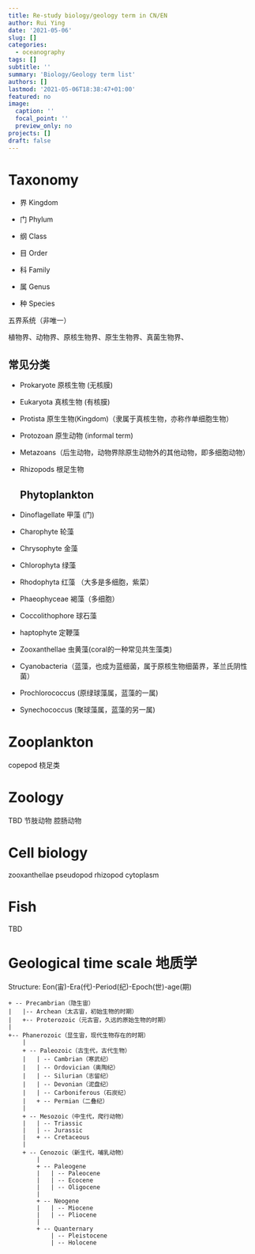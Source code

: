 ```yaml
---
title: Re-study biology/geology term in CN/EN
author: Rui Ying
date: '2021-05-06'
slug: []
categories:
  - oceanography
tags: []
subtitle: ''
summary: 'Biology/Geology term list'
authors: []
lastmod: '2021-05-06T18:38:47+01:00'
featured: no
image:
  caption: ''
  focal_point: ''
  preview_only: no
projects: []
draft: false
---
```


# Taxonomy
- 界 Kingdom

- 门 Phylum

- 纲 Class

- 目 Order

- 科 Family

- 属 Genus

- 种 Species

  

五界系统（非唯一）

植物界、动物界、原核生物界、原生生物界、真菌生物界、



## 常见分类

- Prokaryote 原核生物 (无核膜)

- Eukaryota 真核生物 (有核膜)

- Protista 原生生物(Kingdom)（隶属于真核生物，亦称作单细胞生物）

- Protozoan 原生动物 (informal term)

- Metazoans（后生动物，动物界除原生动物外的其他动物，即多细胞动物）

- Rhizopods 根足生物

  

  ## Phytoplankton

- Dinoflagellate 甲藻 (门)
- Charophyte 轮藻
- Chrysophyte 金藻
- Chlorophyta 绿藻
- Rhodophyta 红藻 （大多是多细胞，紫菜）
- Phaeophyceae 褐藻（多细胞）
- Coccolithophore 球石藻
- haptophyte 定鞭藻
- Zooxanthellae 虫黄藻(coral的一种常见共生藻类)
- Cyanobacteria（蓝藻，也成为蓝细菌，属于原核生物细菌界，革兰氏阴性菌）

- Prochlorococcus (原绿球藻属，蓝藻的一属)
- Synechococcus (聚球藻属，蓝藻的另一属)



# Zooplankton

copepod 桡足类



# Zoology
TBD
节肢动物
腔肠动物



# Cell biology
zooxanthellae
pseudopod
rhizopod
cytoplasm


# Fish
TBD

# Geological time scale 地质学

Structure: Eon(宙)-Era(代)-Period(纪)-Epoch(世)-age(期)

```
+ -- Precambrian（隐生宙）
|	|-- Archean（太古宙，初始生物的时期）
|	+-- Proterozoic（元古宙，久远的原始生物的时期）
|
+-- Phanerozoic（显生宙，现代生物存在的时期）
	|
	+ -- Paleozoic（古生代，古代生物）
	|	| -- Cambrian（寒武纪）
	|	| -- Ordovician（奥陶纪）
	|	| -- Silurian（志留纪）
	|	| -- Devonian（泥盘纪）
	|	| -- Carboniferous（石炭纪）
	|	+ -- Permian（二叠纪）
	|
	+ -- Mesozoic（中生代，爬行动物）
	|	| -- Triassic
	|	| -- Jurassic
	|	+ -- Cretaceous
	|
	+ -- Cenozoic（新生代，哺乳动物）
		|
		+ -- Paleogene
		|	| -- Paleocene
		|	| -- Ecocene
		|	| -- Oligocene
	    |
		+ -- Neogene
		|	| -- Miocene
		|	| -- Pliocene
		|
		+ -- Quanternary
			| -- Pleistocene
			| -- Holocene
```
















